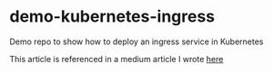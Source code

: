 # demo-kubernetes-ingress

Demo repo to show how to deploy an ingress service in Kubernetes

This article is referenced in a medium article I wrote [here](https://medium.com/@tjtharrison/deploying-ingress-in-kubernetes-with-cert-manager-letsencrypt-and-cloudflare-a016735446b2)